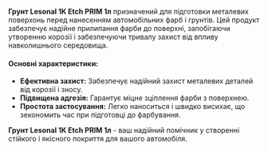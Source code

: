 **Грунт Lesonal 1K Etch PRIM 1л** призначений для підготовки металевих поверхонь перед нанесенням автомобільних фарб і грунтів. Цей продукт забезпечує надійне прилипання фарби до поверхні, запобігаючи утворенню корозії і забезпечуючи тривалу захист від впливу навколишнього середовища.

#### Основні характеристики:

- **Ефективна захист:** Забезпечує надійний захист металевих деталей від корозії і зносу.
- **Підвищена адгезія:** Гарантує міцне зціплення фарби з поверхнею.
- **Простота застосування:** Легко наноситься і швидко висихає, що зекономить час при підготовці до фарбування.

**Грунт Lesonal 1K Etch PRIM 1л** - ваш надійний помічник у створенні стійкого і якісного покриття для вашого автомобіля.
